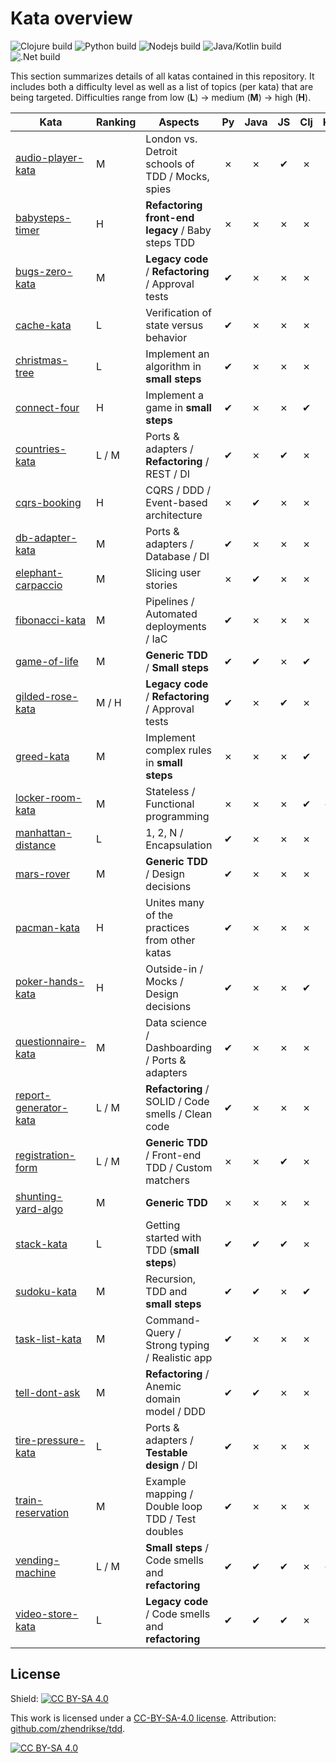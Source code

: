 # Kata overview

![Clojure build](https://img.shields.io/github/actions/workflow/status/zhendrikse/tdd/clojure.yml?label=Clojure%20katas)
![Python build](https://img.shields.io/github/actions/workflow/status/zhendrikse/tdd/python.yml?label=Python%20katas)
![Nodejs build](https://img.shields.io/github/actions/workflow/status/zhendrikse/tdd/node.js.yml?label=NodeJS%20katas)
![Java/Kotlin build](https://img.shields.io/github/actions/workflow/status/zhendrikse/tdd/gradle.yml?label=Java%2FKotlin%20katas)
![.Net build](https://img.shields.io/github/actions/workflow/status/zhendrikse/tdd/dotnet.yml?label=.NET%20katas)

This section summarizes details of all katas contained in this repository.
It includes both a difficulty level as well as a list of topics (per kata) 
that are being targeted.
Difficulties range from low (**L**) &rarr; medium (**M**) &rarr; high (**H**).
  
| Kata                                            | Ranking | Aspects                                               | Py | Java | JS | Clj | Kt | TS | C# |
| ----------------------------------------------- | ------- | ----------------------------------------------------- |:--:|:----:|:--:|:---:|:--:|:--:|:--:|
| [audio-player-kata](./audio-player-kata)        | M       | London vs. Detroit schools of TDD / Mocks, spies      | ✗  | ✗    | ✔  | ✗   | ✗  | ✗  | ✗  |
| [babysteps-timer](./babysteps-timer)            | H       | **Refactoring front-end legacy** / Baby steps TDD     | ✗  | ✗    | ✗  | ✗   | ✗  | ✔  | ✗  |
| [bugs-zero-kata](./bugs-zero-kata)              | M       | **Legacy code** / **Refactoring** / Approval tests    | ✔  | ✗    | ✗  | ✗   | ✗  | ✔  | ✗  |
| [cache-kata](./cache-kata)                      | L       | Verification of state versus behavior                 | ✔  | ✗    | ✗  | ✗   | ✗  | ✗  | ✗  |
| [christmas-tree](./christmas-tree)              | L       | Implement an algorithm in **small steps**             | ✔  | ✗    | ✗  | ✗   | ✗  | ✗  | ✗  |
| [connect-four](./connect-four)                  | H       | Implement a game in **small steps**                   | ✔  | ✗    | ✗  | ✔   | ✗  | ✗  | ✗  |
| [countries-kata](./countries-kata)              | L / M   | Ports &amp; adapters / **Refactoring** / REST / DI    | ✔  | ✗    | ✔  | ✗   | ✗  | ✔  | ✗  |
| [cqrs-booking](./cqrs-booking)                  | H       | CQRS / DDD / Event-based architecture                 | ✗  | ✔    | ✗  | ✗   | ✗  | ✗  | ✗  |
| [db-adapter-kata](./db-adapter-kata)            | M       | Ports &amp; adapters / Database / DI                  | ✔  | ✗    | ✗  | ✗   | ✗  | ✗  | ✗  |
| [elephant-carpaccio](./elephant-carpaccio)      | M       | Slicing user stories                                  | ✗  | ✔    | ✗  | ✗   | ✗  | ✗  | ✗  |
| [fibonacci-kata](./db-adapter-kata)             | M       | Pipelines / Automated deployments / IaC               | ✔  | ✗    | ✗  | ✗   | ✗  | ✗  | ✗  |
| [game-of-life](./game-of-life)                  | M       | **Generic TDD** / **Small steps**                     | ✔  | ✔    | ✗  | ✔   | ✗  | ✗  | ✗  |
| [gilded-rose-kata](./gilded-rose-kata)          | M / H   | **Legacy code** / **Refactoring** / Approval tests    | ✔  | ✗    | ✔  | ✗   | ✗  | ✔  | ✗  |
| [greed-kata](./greed-kata)                      | M       | Implement complex rules in **small steps**            | ✗  | ✗    | ✗  | ✔   | ✗  | ✗  | ✗  |
| [locker-room-kata](./locker-room-kata)          | M       | Stateless / Functional programming                    | ✗  | ✗    | ✗  | ✔   | ✔  | ✗  | ✗  |
| [manhattan-distance](./manhattan-distance)      | L       | 1, 2, N / Encapsulation                               | ✔  | ✗    | ✗  | ✗   | ✗  | ✗  | ✗  |
| [mars-rover](./mars-rover)                      | M       | **Generic TDD** / Design decisions                    | ✔  | ✗    | ✗  | ✗   | ✗  | ✗  | ✔  |
| [pacman-kata](./pacman-kata)                    | H       | Unites many of the practices from other katas         | ✔  | ✗    | ✗  | ✗   | ✗  | ✗  | ✗  |
| [poker-hands-kata](./poker-hands-kata)          | H       | Outside-in / Mocks / Design decisions                 | ✔  | ✗    | ✗  | ✔   | ✗  | ✗  | ✗  |
| [questionnaire-kata](./questionnaire-kata)      | M       | Data science / Dashboarding / Ports &amp; adapters    | ✔  | ✗    | ✗  | ✗   | ✗  | ✗  | ✗  |
| [report-generator-kata](./report-generator-kata)| L / M   | **Refactoring** / SOLID / Code smells / Clean code    | ✔  | ✗    | ✗  | ✗   | ✗  | ✗  | ✗  |
| [registration-form](./registration-form)        | L / M   | **Generic TDD** / Front-end TDD / Custom matchers     | ✗  | ✗    | ✔  | ✗   | ✗  | ✗  | ✗  |
| [shunting-yard-algo](./shunting-yard-algo)      | M       | **Generic TDD**                                       | ✗  | ✗    | ✗  | ✗   | ✗  | ✗  | ✔  |
| [stack-kata](./stack-kata)                      | L       | Getting started with TDD (**small steps**)            | ✔  | ✔    | ✔  | ✗   | ✗  | ✔  | ✗  |
| [sudoku-kata](./sudoku-kata)                    | M       | Recursion, TDD and **small steps**                    | ✔  | ✔    | ✗  | ✔   | ✗  | ✗  | ✗  |
| [task-list-kata](./task-list-kata)              | M       | Command-Query / Strong typing / Realistic app         | ✔  | ✗    | ✗  | ✗   | ✗  | ✗  | ✗  |
| [tell-dont-ask](./tell-dont-ask)                | M       | **Refactoring** / Anemic domain model / DDD           | ✔  | ✔    | ✗  | ✗   | ✗  | ✔  | ✔  | 
| [tire-pressure-kata](./tire-pressure-kata)      | L       | Ports &amp; adapters / **Testable design** / DI       | ✔  | ✗    | ✗  | ✗   | ✗  | ✗  | ✗  | 
| [train-reservation](./train-reservation)        | M       | Example mapping / Double loop TDD / Test doubles      | ✔  | ✗    | ✗  | ✗   | ✗  | ✗  | ✔  | 
| [vending-machine](./vending-machine)            | L / M   | **Small steps** / Code smells and **refactoring**     | ✔  | ✔    | ✔  | ✗   | ✔  | ✔  | ✔  |
| [video-store-kata](./video-store-kata)          | L       | **Legacy code** / Code smells and **refactoring**     | ✔  | ✔    | ✔  | ✗   | ✗  | ✔  | ✗  |

## License
  
Shield: [![CC BY-SA 4.0][cc-by-sa-shield]][cc-by-sa]

This work is licensed under a
[CC-BY-SA-4.0 license](https://creativecommons.org/licenses/by-sa/4.0/). Attribution: [github.com/zhendrikse/tdd](https://github.com/zhendrikse/tdd).

[![CC BY-SA 4.0][cc-by-sa-image]][cc-by-sa]

[cc-by-sa]: http://creativecommons.org/licenses/by-sa/4.0/
[cc-by-sa-image]: https://licensebuttons.net/l/by-sa/4.0/88x31.png
[cc-by-sa-shield]: https://img.shields.io/badge/License-CC%20BY--SA%204.0-lightgrey.svg
  
